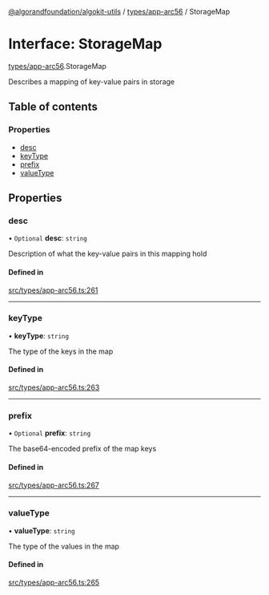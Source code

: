 [@algorandfoundation/algokit-utils](../README.md) / [types/app-arc56](../modules/types_app_arc56.md) / StorageMap

# Interface: StorageMap

[types/app-arc56](../modules/types_app_arc56.md).StorageMap

Describes a mapping of key-value pairs in storage

## Table of contents

### Properties

- [desc](types_app_arc56.StorageMap.md#desc)
- [keyType](types_app_arc56.StorageMap.md#keytype)
- [prefix](types_app_arc56.StorageMap.md#prefix)
- [valueType](types_app_arc56.StorageMap.md#valuetype)

## Properties

### desc

• `Optional` **desc**: `string`

Description of what the key-value pairs in this mapping hold

#### Defined in

[src/types/app-arc56.ts:261](https://github.com/algorandfoundation/algokit-utils-ts/blob/main/src/types/app-arc56.ts#L261)

___

### keyType

• **keyType**: `string`

The type of the keys in the map

#### Defined in

[src/types/app-arc56.ts:263](https://github.com/algorandfoundation/algokit-utils-ts/blob/main/src/types/app-arc56.ts#L263)

___

### prefix

• `Optional` **prefix**: `string`

The base64-encoded prefix of the map keys

#### Defined in

[src/types/app-arc56.ts:267](https://github.com/algorandfoundation/algokit-utils-ts/blob/main/src/types/app-arc56.ts#L267)

___

### valueType

• **valueType**: `string`

The type of the values in the map

#### Defined in

[src/types/app-arc56.ts:265](https://github.com/algorandfoundation/algokit-utils-ts/blob/main/src/types/app-arc56.ts#L265)
